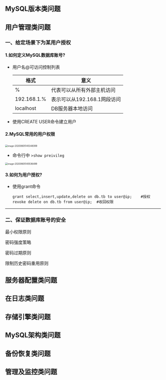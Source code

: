 ## MySQL版本类问题

## 用户管理类问题

### 一、给定场景下为某用户授权

#### 1.如何定义MySQL数据库账号?

- 用户名@可访问控制列表

    | 格式        | 意义                        |
    | ----------- | --------------------------- |
    | %           | 代表可以从所有外部主机访问  |
    | 192.168.1.% | 表示可以从192.168.1网段访问 |
    | localhost   | DB服务器本地访问            |

    

- 使用CREATE USER命令建立用户

#### 2.MySQL常用的用户权限

​	<img src="https://i.loli.net/2020/06/05/gZnUi9EhkJISKrq.png" alt="image-20200605145348399" style="zoom:50%;" />

- 命令行中 `>show preivileg`

<img src="https://i.loli.net/2020/06/05/sphjizLbeX4uQU2.png" alt="image-20200605145536499" style="zoom:50%;" />

#### 3.如何为用户授权?

- 使用grant命令

  ```mysql
  grant select,insert,update,delete on db.tb to user@ip;	#授权
  revoke delete on db.tb from user@ip;	#收回权限
  ```



---

### 二、保证数据库账号的安全

最小权限原则

密码强度策略

密码过期原则

限制历史密码重用原则







## 服务器配置类问题

## 在日志类问题

## 存储引擎类问题

## MySQL架构类问题

## 备份恢复类问题

## 管理及监控类问题